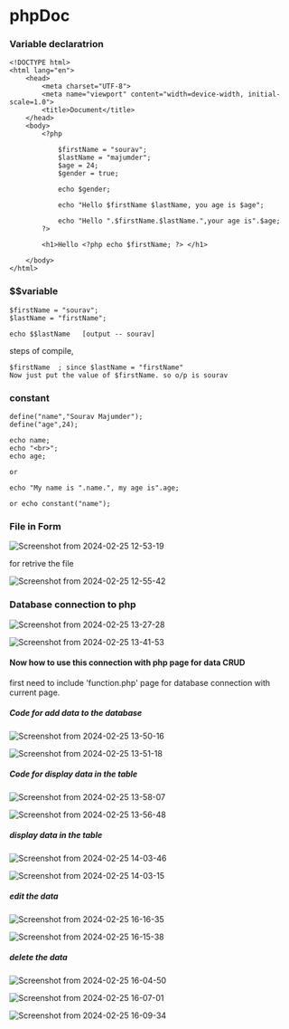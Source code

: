 # phpDoc

### Variable declaratrion

    <!DOCTYPE html>
    <html lang="en">
        <head>
            <meta charset="UTF-8">
            <meta name="viewport" content="width=device-width, initial-scale=1.0">
            <title>Document</title>
        </head>
        <body>
            <?php

                $firstName = "sourav";
                $lastName = "majumder";
                $age = 24;
                $gender = true;

                echo $gender;

                echo "Hello $firstName $lastName, you age is $age";

                echo "Hello ".$firstName.$lastName.",your age is".$age;
            ?>

            <h1>Hello <?php echo $firstName; ?> </h1>

        </body>
    </html>

### $$variable

    $firstName = "sourav";
    $lastName = "firstName";

    echo $$lastName   [output -- sourav]

steps of compile,

    $firstName  ; since $lastName = "firstName"
    Now just put the value of $firstName. so o/p is sourav

### constant

    define("name","Sourav Majumder");
    define("age",24);

    echo name;
    echo "<br>";
    echo age;

    or

    echo "My name is ".name.", my age is".age;

    or echo constant("name");

### File in Form

![Screenshot from 2024-02-25 12-53-19](https://github.com/s0urav6529/phpDoc/assets/96060029/59eb630c-10e6-4821-b44c-d828b7c95b5d)

for retrive the file

![Screenshot from 2024-02-25 12-55-42](https://github.com/s0urav6529/phpDoc/assets/96060029/868f519a-9eb1-4a35-bb0a-d01efe9946bc)

### Database connection to php

![Screenshot from 2024-02-25 13-27-28](https://github.com/s0urav6529/phpDoc/assets/96060029/7a002f2c-2ce0-45fb-b41b-c5632b18b2cd)

![Screenshot from 2024-02-25 13-41-53](https://github.com/s0urav6529/phpDoc/assets/96060029/3b94f9bf-9b95-4b70-a463-d5b427be0916)

#### Now how to use this connection with php page for data CRUD

first need to include 'function.php' page for database connection with current page.

##### Code for add data to the database

![Screenshot from 2024-02-25 13-50-16](https://github.com/s0urav6529/phpDoc/assets/96060029/9a2bbcaa-3dec-4fa7-804f-23c5817e140c)

![Screenshot from 2024-02-25 13-51-18](https://github.com/s0urav6529/phpDoc/assets/96060029/1b892f61-b705-46bb-b132-af282d0eb44e)

##### Code for display data in the table

![Screenshot from 2024-02-25 13-58-07](https://github.com/s0urav6529/phpDoc/assets/96060029/eb8e6b40-ce8b-4768-8a33-e7dfb11d4c54)

![Screenshot from 2024-02-25 13-56-48](https://github.com/s0urav6529/phpDoc/assets/96060029/3c2c4b2a-07df-4412-aa14-a2df81dc0d64)

##### display data in the table

![Screenshot from 2024-02-25 14-03-46](https://github.com/s0urav6529/phpDoc/assets/96060029/881ce324-ca46-401b-acac-6c8f65a87b21)

![Screenshot from 2024-02-25 14-03-15](https://github.com/s0urav6529/phpDoc/assets/96060029/8fd16248-c41c-4cff-a6ed-1c054fe7c549)

##### edit the data

![Screenshot from 2024-02-25 16-16-35](https://github.com/s0urav6529/phpDoc/assets/96060029/e9d39225-01fb-4aa7-ae80-deca65c210f3)

![Screenshot from 2024-02-25 16-15-38](https://github.com/s0urav6529/phpDoc/assets/96060029/c781c04e-ffc5-478a-95c9-05e84cfb88c2)

##### delete the data

![Screenshot from 2024-02-25 16-04-50](https://github.com/s0urav6529/phpDoc/assets/96060029/5bc862cb-4bf0-49a4-a952-bc927440cebd)

![Screenshot from 2024-02-25 16-07-01](https://github.com/s0urav6529/phpDoc/assets/96060029/1b1c6d98-f4fa-4530-b259-a52c401c2823)

![Screenshot from 2024-02-25 16-09-34](https://github.com/s0urav6529/phpDoc/assets/96060029/d310322c-10b3-40a0-b359-1ae18e3f9afd)
